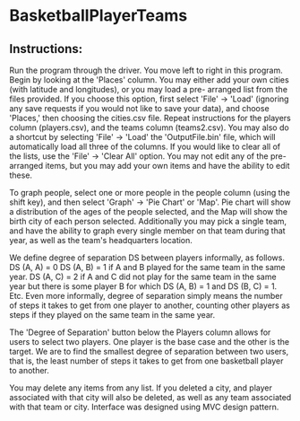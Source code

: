 # BasketballPlayerTeams
<h2>Instructions:</h2>
Run the program through the driver. You move left to right in this program. Begin by looking at the 'Places' column. You may either add your own cities (with latitude and longitudes), or you may load a pre- arranged list from the files provided. If you choose this option, first select 'File' -> 'Load' (ignoring any save requests if you would not like to save your data), and choose 'Places,' then choosing the cities.csv file. Repeat instructions for the players column (players.csv), and the teams column (teams2.csv). You may also do a shortcut by selecting 'File' -> 'Load' the 'OutputFile.bin' file, which will automatically load all three of the columns. If you would like to clear all of the lists, use the 'File' -> 'Clear All' option. You may not edit any of the pre-arranged items, but you may add your own items and have the ability to edit these. 

To graph people, select one or more people in the people column (using the shift key), and then select 'Graph' -> 'Pie Chart' or 'Map'. Pie chart will show a distribution of the ages of the people selected, and the Map will show the birth city of each person selected. Additionally you may pick a single team, and have the ability to graph every single member on that team during that year, as well as the team's headquarters location. 

We define degree of separation DS between players informally, as follows. 
DS (A, A) = 0
DS (A, B) = 1 if A and B played for the same team in the same year.
DS (A, C) = 2 if A and C did not play for the same team in the same year but there is some player B for which DS (A, B) = 1 and DS (B, C) = 1.
  Etc.
Even more informally, degree of separation simply means the number of steps it takes to get from one player to another, counting other players as steps if they played on the same team in the same year.

The 'Degree of Separation' button below the Players column allows for users to select two players. One player is the base case and the other is the target. We are to find the smallest degree of separation between two users, that is, the least number of steps it takes to get from one basketball player to another.

You may delete any items from any list. If you deleted a city, and player associated with that city will also be deleted, as well as any team associated with that team or city. Interface was designed using MVC design pattern.
